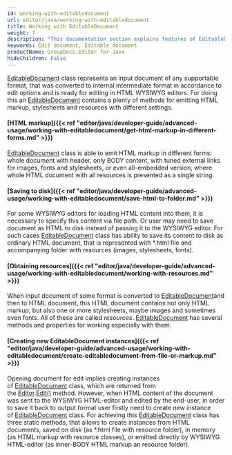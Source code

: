 ```yaml
---
id: working-with-editabledocument
url: editor/java/working-with-editabledocument
title: Working with EditableDocument
weight: 7
description: "This documentation section explains features of EditableDocument class when editing document with GroupDocs.Editor for Java API."
keywords: Edit document, Editable document
productName: GroupDocs.Editor for Java
hideChildren: False
---
```

[EditableDocument](https://apireference.groupdocs.com/java/editor/groupdocs.editor/editabledocument) class represents an input document of any supportable format, that was converted to internal intermediate format in accordance to edit options and is ready for editing in HTML WYSIWYG editors. For doing this an [EditableDocument](https://apireference.groupdocs.com/java/editor/groupdocs.editor/editabledocument) contains a plenty of methods for emitting HTML markup, stylesheets and resources with different settings.

#### [HTML markup]({{< ref "editor/java/developer-guide/advanced-usage/working-with-editabledocument/get-html-markup-in-different-forms.md" >}})

[EditableDocument](https://apireference.groupdocs.com/java/editor/groupdocs.editor/editabledocument) class is able to emit HTML markup in different forms: whole document with header, only BODY content, with tuned external links for images, fonts and stylesheets, or even all-embedded version, where whole HTML document with all resources is presented as a single string.

#### [Saving to disk]({{< ref "editor/java/developer-guide/advanced-usage/working-with-editabledocument/save-html-to-folder.md" >}})

For some WYSIWYG editors for loading HTML content into them, it is necessary to specify this content via file path. Or user may need to save document as HTML to disk instead of passing it to the WYSIWYG editor. For such cases [EditableDocument](https://apireference.groupdocs.com/java/editor/groupdocs.editor/editabledocument) class has ability to save its content to disk as ordinary HTML document, that is represented with \*.html file and accompanying folder with resources (images, stylesheets, fonts).

#### [Obtaining resources]({{< ref "editor/java/developer-guide/advanced-usage/working-with-editabledocument/working-with-resources.md" >}})

When input document of some format is converted to [EditableDocument](https://apireference.groupdocs.com/java/editor/groupdocs.editor/editabledocument)and then to HTML document, this HTML document contains not only HTML markup, but also one or more stylesheets, maybe images and sometimes even fonts. All of these are called *resources*. [EditableDocument](https://apireference.groupdocs.com/java/editor/groupdocs.editor/editabledocument) has several methods and properties for working especially with them.

#### [Creating new EditableDocument instances]({{< ref "editor/java/developer-guide/advanced-usage/working-with-editabledocument/create-editabledocument-from-file-or-markup.md" >}})

Opening document for edit implies creating instances of [EditableDocument](https://apireference.groupdocs.com/java/editor/groupdocs.editor/editabledocument) class, which are returned from the [Editor](https://apireference.groupdocs.com/java/editor/groupdocs.editor/editor).[Edit()](https://apireference.groupdocs.com/java/editor/groupdocs.editor/editor/methods/edit) method. However, when HTML content of the document was sent to the WYSIWYG HTML-editor and edited by the end-user, in order to save it back to output format user firstly need to create new instance of [EditableDocument](https://apireference.groupdocs.com/java/editor/groupdocs.editor/editabledocument) class. For achieving this [EditableDocument](https://apireference.groupdocs.com/java/editor/groupdocs.editor/editabledocument) class has three static methods, that allows to create instances from HTML documents, saved on disk (as \*.html file with resource folder), in memory (as HTML markup with resource classes), or emitted directly by WYSIWYG HTML-editor (as inner-BODY HTML markup an resource folder).
